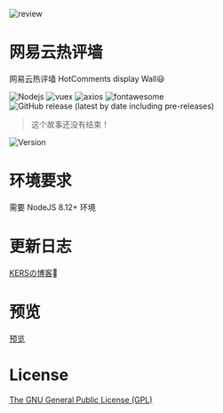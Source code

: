 ![review](https://cdn.jsdelivr.net/gh/pluginskers/cdn/2021/20210427203907.png)

# 网易云热评墙 

网易云热评墙 HotComments display Wall😃

![Nodejs](https://img.shields.io/npm/v/node?label=Nodejs)
![vuex](https://img.shields.io/npm/v/vuex?label=vuex)
![axios](https://img.shields.io/npm/v/axios?label=axios)
![fontawesome](https://img.shields.io/npm/v/fontawesome?label=fontawesome)
![GitHub release (latest by date including pre-releases)](https://img.shields.io/github/v/release/Binaryify/NeteaseCloudMusicApi?include_prereleases&label=API)

> 这个故事还没有结束！

![Version](https://img.shields.io/github/v/release/PluginsKers/NeteaseCloudMusicWall?include_prereleases&label=Version)

# 环境要求 #

需要 NodeJS 8.12+ 环境

# 更新日志 #

[KERSの博客](https://www.52craft.cc/archives/284/)🍈

# 预览 #

[预览](https://service-dj8w6mz2-1253949189.gz.apigw.tencentcs.com/release/NeteaseCloudMusicWall#/)

# License #

[The GNU General Public License (GPL)](https://github.com/PluginsKers/NeteaseCloudMusicWall/blob/master/LICENSE)

